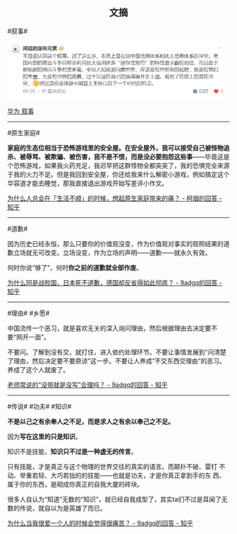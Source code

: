## <center>文摘</center>

#叙事#

![华为-叙事](./public/images/华为-叙事.png)

[华为 叙事](https://www.zhihu.com/pin/1759456334490357760)

---

#原生家庭#

**家庭的生态位相当于恐怖游戏里的安全屋。在安全屋外，我可以接受自己被怪物追杀、被辱骂、被欺骗、被伤害，我不是不恨，而是没必要抱怨这些事**——毕竟这是个恐怖游戏，如果我火药充足，我迟早把这群怪物全都突突了，我的恐惧完全来源于我的火力不足。但是我回到安全屋，你还给我来什么解密小游戏，例如搞定这个华容道才能去睡觉，那我直接退出游戏开始写差评小作文。

[为什么人总会在「生活不顺」的时候，想起原生家庭带来的痛？ - 柯烟的回答 - 知乎](https://www.zhihu.com/question/649164828/answer/3445713117)

---

#道歉#

因为历史已经永恒，那么只要你的价值观没变，作为价值观对事实的观照结果的道歉立场就无可改变。立场没变，作为立场的声明——道歉——就永久有效。

何时你说“够了”，何时**你之前的道歉就全部作废**。

[为什么同是战败国，日本死不道歉，德国却反省得如此彻底？ - 9adgq的回答 - 知乎](https://www.zhihu.com/question/68120611/answer/3009802792)

---

#理由# #乡愿# 

中国流传一个恶习，就是喜欢无关的深入询问理由，然后根据理由去决定要不要“网开一面”。

不要问。了解到没有交，就打住，进入依约处理环节。不要让事情发展到“问清楚了理由，然后决定要不要原谅”这一步。不要让人养成“不交东西交理由”的恶习。养成了这个人就废了。

[老师常说的“没带就是没写”合理吗？ - 9adgq的回答 - 知乎](https://www.zhihu.com/question/457033055/answer/1877436685)

---

#传说# #功夫# #知识#

**不是以己之有余奉人之不足，而是求人之有余以奉己之不足。**

因为**写在这里的只是知识**。

知识不是技能，**知识只不过是一种虚无的传言**。

只有技能，才是真正与这个物理的世界交往的真实的语言。而颠扑不破、雷打
不动、举重若轻、大巧若拙的的技能——也就是功夫，才是你真正拿到手的东
西、属于你的东西，是砌成你真正的自我大厦的砖块。

很多人自认为“知道”无数的“知识”，就已经自我成型了，其实ta们不过是耳闻了无数的传说，就自以为是英雄了而已。

[为什么当我很爱一个人的时候会觉得很痛苦？ - 9adgq的回答 - 知乎](https://www.zhihu.com/question/418006057/answer/1827778336)

